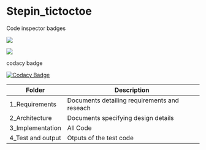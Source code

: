 # Stepin_tictoctoe
Code inspector badges

![](https://www.code-inspector.com/project/28022/score/svg)

![](https://www.code-inspector.com/project/28022/status/svg)

codacy badge

[![Codacy Badge](https://app.codacy.com/project/badge/Grade/dd573688f3b74af58abfc0b8896511d1)](https://www.codacy.com/gh/divyaspandu/Stepin_tictoctoe/dashboard?utm_source=github.com&amp;utm_medium=referral&amp;utm_content=divyaspandu/Stepin_tictoctoe&amp;utm_campaign=Badge_Grade)

Folder             |       Description
-------------------|-------------------------------------------------
1_Requirements     |   Documents detailing requirements and reseach
2_Architecture     |   Documents specifying design details
3_Implementation   |   All Code
4_Test and output  |   Otputs of the test code
